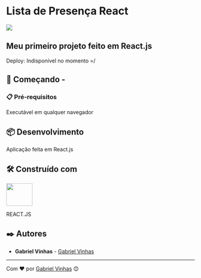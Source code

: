 # Lista de Presença React

<img src="https://i.imgur.com/pFMLYaN.gif">

## Meu primeiro projeto feito em React.js

Deploy: Indisponível no momento =/

## 🚀 Começando -

### 📋 Pré-requisitos

Executável em qualquer navegador

## 📦 Desenvolvimento

Aplicação feita em React.js

## 🛠️ Construído com

<img height="60px" width="70px" src="https://cdn.jsdelivr.net/gh/devicons/devicon/icons/react/react-original-wordmark.svg" />

REACT.JS 

## ✒️ Autores

- **Gabriel Vinhas** - [Gabriel Vinhas](https://www.linkedin.com/in/gabriel-vinhas-14282922a/)

---

Com ❤️ por [Gabriel Vinhas](https://github.com/GabrielVinhas) 😊
